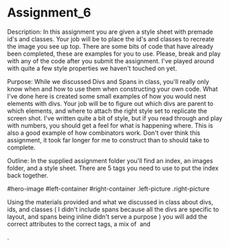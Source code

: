 # Assignment_6

Description:
In this assignment you are given a style sheet with premade id's and classes. Your job will be to place the id's and classes to recreate the image you see up top. There are some bits of code that have already been completed, these are examples for you to use. Please, break and play with any of the code after you submit the assignment. I've played around with quite a few style properties we haven't touched on yet.

Purpose:
While we discussed Divs and Spans in class, you'll really only know when and how to use them when constructing your own code. What I've done here is created some small examples of how you would nest elements with divs. Your job will be to figure out which divs are parent to which elements, and where to attach the right style set to replicate the screen shot. I've written quite a bit of style, but if you read through and play with numbers, you should get a feel for what is happening where. This is also a good example of how combinators work. Don't over think this assignment, it took far longer for me to construct than to should take to complete.

Outline:
In the supplied assignment folder you'll find an index, an images folder, and a style sheet. There are 5 tags you need to use to put the index back together.

#hero-image
#left-container
#right-container
.left-picture
.right-picture

Using the materials provided and what we discussed in class about divs, ids, and classes ( I didn't include spans because all the divs are specific to layout, and spans being inline didn't serve a purpose ) you will add the correct attributes to the correct tags, a mix of <img> and <div>.

